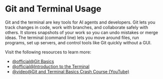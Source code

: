 # Git and Terminal Usage

Git and the terminal are key tools for AI agents and developers. Git lets you track changes in code, work with branches, and collaborate safely with others. It stores snapshots of your work so you can undo mistakes or merge ideas. The terminal (command line) lets you move around files, run programs, set up servers, and control tools like Git quickly without a GUI.

Visit the following resources to learn more:

- [@official@Git Basics](https://git-scm.com/doc)
- [@official@Introduction to the Terminal](https://ubuntu.com/tutorials/command-line-for-beginners#1-overview)
- [@video@Git and Terminal Basics Crash Course (YouTube)](https://www.youtube.com/watch?v=HVsySz-h9r4)
